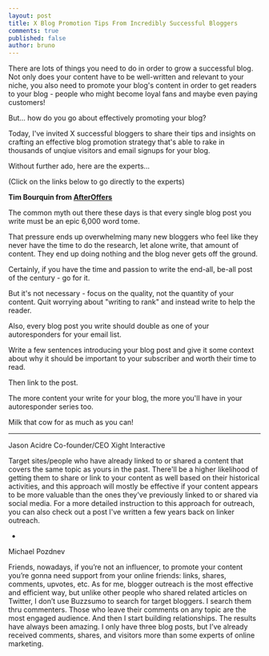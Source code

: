 ```yaml
---
layout: post
title: X Blog Promotion Tips From Incredibly Successful Bloggers
comments: true
published: false
author: bruno
---
```

There are lots of things you need to do in order to grow a successful blog. Not only does your content have to be well-written and relevant to your niche, you also need to promote your blog's content in order to get readers to your blog - people who might become loyal fans and maybe even paying customers!

But... how do you go about effectively promoting your blog? 

Today, I've invited X successful bloggers to share their tips and insights on crafting an effective blog promotion strategy that's able to rake in thousands of unqiue visitors and email signups for your blog.

Without further ado, here are the experts...

(Click on the links below to go directly to the experts)

<strong>Tim Bourquin from [AfterOffers](https://afteroffers.com)</strong>

The common myth out there these days is that every single blog post
you write must be an epic 6,000 word tome.

That pressure ends up overwhelming many new bloggers who feel like
they never have the time to do the research, let alone write, that
amount of content.  They end up doing nothing and the blog never gets
off the ground.

Certainly, if you have the time and passion to write the end-all,
be-all post of the century - go for it.

But it's not necessary - focus on the quality, not the quantity of
your content. Quit worrying about "writing to rank" and instead write
to help the reader.

Also, every blog post you write should double as one of your
autoresponders for your email list.

Write a few sentences introducing your blog post and give it some
context about why it should be important to your subscriber and worth
their time to read.

Then link to the post.

The more content your write for your blog, the more you'll have in
your autoresponder series too.

Milk that cow for as much as you can!

<hr>

Jason Acidre
Co-founder/CEO
Xight Interactive

Target sites/people who have already linked to or shared a content that covers the same topic as yours in the past. There'll be a higher likelihood of getting them to share or link to your content as well based on their historical activities, and this approach will mostly be effective if your content appears to be more valuable than the ones they've previously linked to or shared via social media. For a more detailed instruction to this approach for outreach, you can also check out a post I've written a few years back on linker outreach.

-

Michael Pozdnev

Friends, nowadays, if you’re not an influencer, to promote your content you’re gonna need support from your online friends: links, shares, comments, upvotes, etc. As for me, blogger outreach is the most effective and efficient way, but unlike other people who shared related articles on Twitter, I don’t use Buzzsumo to search for target bloggers. I search them thru commenters. Those who leave their comments on any topic are the most engaged audience. And then I start building relationships. The results have always been amazing. I only have three blog posts, but I’ve already received comments, shares, and visitors more than some experts of online marketing.
